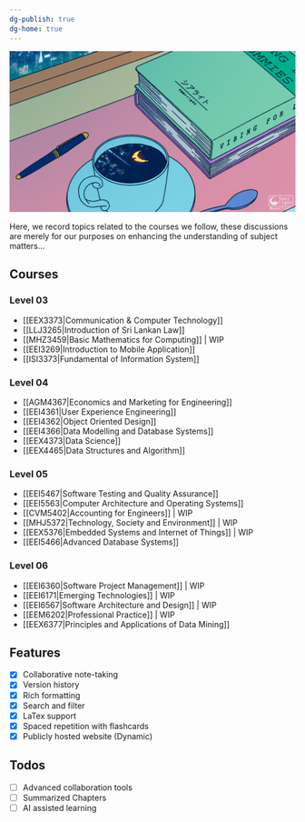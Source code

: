 ```yaml
---
dg-publish: true
dg-home: true
---
```


<img src="https://raw.githubusercontent.com/NushaMBZ/aide-memoire/main/assets/attachments/anime%20study.gif" alt="roku ">

Here, we record topics related to the courses we follow, these discussions are merely for our purposes on enhancing the understanding of subject matters...
## Courses

### Level 03
- [[EEX3373|Communication & Computer Technology]]
- [[LLJ3265|Introduction of Sri Lankan Law]]
- [[MHZ3459|Basic Mathematics for Computing]] | WIP
- [[EEI3269|Introduction to Mobile Application]]
- [[ISI3373|Fundamental of Information System]]
### Level 04
- [[AGM4367|Economics and Marketing for Engineering]]
- [[EEI4361|User Experience Engineering]]
- [[EEI4362|Object Oriented Design]]
- [[EEI4366|Data Modelling and Database Systems]]
- [[EEX4373|Data Science]]
- [[EEX4465|Data Structures and Algorithm]]
### Level 05
- [[EEI5467|Software Testing and Quality Assurance]]
- [[EEI5563|Computer Architecture and Operating Systems]]
- [[CVM5402|Accounting for Engineers]] | WIP
- [[MHJ5372|Technology, Society and Environment]] | WIP
- [[EEX5376|Embedded Systems and Internet of Things]] | WIP
- [[EEI5466|Advanced Database Systems]]

### Level 06
- [[EEI6360|Software Project Management]] | WIP
- [[EEI6171|Emerging Technologies]] | WIP
- [[EEI6567|Software Architecture and Design]] | WIP
- [[EEM6202|Professional Practice]] | WIP
- [[EEX6377|Principles and Applications of Data Mining]]
## Features
- [x] Collaborative note-taking
- [x] Version history
- [x] Rich formatting
- [x] Search and filter
- [x] LaTex support
- [x] Spaced repetition with flashcards
- [x] Publicly hosted website (Dynamic)

## Todos
 - [ ] Advanced collaboration tools
 - [ ] Summarized Chapters
 - [ ] AI assisted learning
